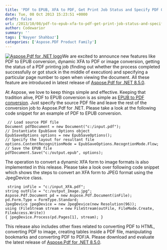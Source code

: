 ```yaml
---
title: 'PDF to EPUB, XFA to PDF, Get Print Job Status and Specify PDF Open Page with Aspose.Pdf for .NET 8.5.0'
date: Tue, 08 Oct 2013 15:23:51 +0000
draft: false
url: /2013/10/08/pdf-to-epub-xfa-to-pdf-get-print-job-status-and-specify-pdf-open-page/
author: Codewarior
summary: ''
tags: ['Nayyer Shahbaz']
categories: ['Aspose.PDF Product Family']
---
```


[](https://blog.aspose.com/wp-content/uploads/sites/2/2013/08/aspose-Slides-for-net_100.png)[![Aspose.Pdf for .NET logo][1]](https://blog.aspose.com/wp-content/uploads/sites/2/2013/06/aspose-Pdf-for-net_100.png)We are excited to announce new features like PDF to EPUB conversion, dynamic XFA to PDF or image conversion, getting the status of a PDF printing job (finding out whether the process completed successfully or got stuck in the middle of execution) and specifying a particular page number to open when viewing the document. All these feature are introduced in latest release of [ Aspose.Pdf for .NET 8.5.0][2].

At Aspose, we love to keep things simple and effective. Keeping that tradition alive, PDF to EPUB conversion is as simple as [EPUB to PDF conversion][3]. Just specify the source PDF file and leave the rest of the conversion job to Aspose.Pdf for .NET. Please take a look at the following code snippet for an example of PDF to EPUB conversion.

```
 // Load source PDF file
Document pdfDocument = new Document("c:/input.pdf");
// Instantiate EpubSave Options object
EpubSaveOptions options = new EpubSaveOptions();
// Specify the layout for resultant file
options.ContentRecognitionMode = EpubSaveOptions.RecogntionMode.Flow;
// Save the EPUB file
pdfDocument.Save("c:/output.epub", options); 
```

The operation to convert a dynamic XFA form to image formats is also implemented in this release. Please take a look over following code snippet which shows the steps to convert an XFA form to JPEG format using the JpegDevice class.

```
 string inFile = "c:/input_XFA.pdf";
string outFile = "c:/output_Image.jpg";
Aspose.Pdf.Document pd = new Aspose.Pdf.Document(inFile);
pd.Form.Type = FormType.Standard;
JpegDevice jpegDevice = new JpegDevice(new Resolution(96));
using (FileStream stream = new FileStream(outFile, FileMode.Create, FileAccess.Write))
{ jpegDevice.Process(pd.Pages[1], stream); } 
```

This release also includes other fixes related to converting PDF to HTML, converting PDF to image, creating tables inside a PDF file, manipulating bookmarks and converting PDF to PDF/A. Please download and evaluate the latest release of [Aspose.Pdf for .NET 8.5.0][4].




[1]: https://blog.aspose.com/wp-content/uploads/sites/2/2013/06/aspose-Pdf-for-net_100.png "Aspose.Pdf for .NET logo"
[2]: http://www.aspose.com/community/files/51/.net-components/aspose.pdf-for-.net/entry500601.aspx
[3]: https://docs.aspose.com/display/pdfnet/Home
[4]: http://www.aspose.com/community/files/51/.net-components/aspose.pdf-for-.net/entry500601.aspx




